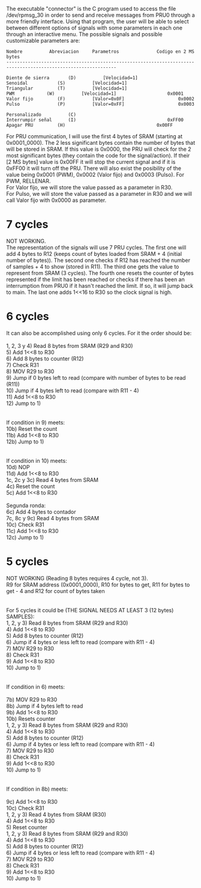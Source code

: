 The executable "connector" is the C program used to access the file /dev/rpmsg_30 in order to send and receive messages from PRU0 through a more friendly interface. Using that program, the user will be able to select between different options of signals with some parameters in each one through an interactive menu. The possible signals and possible customizable parameters are:

	Nombre			Abreviacion		Parametros				Codigo en 2 MS bytes
	---------------------------------------------------------------------------------------------------------------

	Diente de sierra	   (D)			[Velocidad=1]
	Senoidal		   (S)			[Velocidad=1]
	Triangular		   (T)			[Velocidad=1]
	PWM			   (W)			[Velocidad=1]					0x0001
	Valor fijo		   (F)			[Valor=0x0F]					0x0002
	Pulso			   (P)			[Valor=0xFF]					0x0003

	Personalizado		   (C)
	Interrumpir señal	   (I)									0xFF00
	Apagar PRU		   (H)									0x00FF


For PRU communication, I will use the first 4 bytes of SRAM (starting at 0x0001_0000). The 2 less significant bytes contain the number of bytes that will be stored in SRAM. If this value is 0x0000, the PRU will check for the 2 most significant bytes (they contain the code for the signal/action). If their [2 MS bytes] value is 0x00FF it will stop the current signal and if it is 0xFF00 it will turn off the PRU. There will also exist the posibility of the value being 0x0001 (PWM), 0x0002 (Valor fijo) and 0x0003 (Pulso). 
For PWM, RELLENAR.															<br />
For Valor fijo, we will store the value passed as a parameter in R30.									<br />
For Pulso, we will store the value passed as a parameter in R30 and we will call Valor fijo with 0x0000 as parameter.			<br />

# 7 cycles
NOT WORKING.																<br />
The representation of the signals will use 7 PRU cycles. The first one will add 4 bytes to R12 (keeps count of bytes loaded from SRAM + 4 (initial number of bytes)). The second one checks if R12 has reached the number of samples + 4 to show (stored in R11). The third one gets the value to represent from SRAM (3 cycles). The fourth one resets the counter of bytes represented if the limit has been reached or checks if there has been an interrumption from PRU0 if it hasn't reached the limit. If so, it will jump back to main. The last one adds 1<<16 to R30 so the clock signal is high.


# 6 cycles
It can also be accomplished using only 6 cycles. For it the order should be:								<br />
<br />
1, 2, 3 y 4)	Read 8 bytes from SRAM (R29 and R30)											<br />
5)		Add 1<<8 to R30														<br />
6)		Add 8 bytes to counter (R12)												<br />
7)		Check R31														<br />
8)		MOV R29 to R30														<br />
9)		Jump if 0 bytes left to read (compare with number of bytes to be read (R11))						<br />
10)		Jump if 4 bytes left to read (compare with R11 - 4)									<br />
11)		Add 1<<8 to R30														<br />
12)		Jump to 1)														<br />
<br /><br />
If condition in 9) meets:														<br />
10b)		Reset the count														<br />
11b)		Add 1<<8 to R30														<br />
12b)		Jump to 1)														<br />
<br /><br />
If condition in 10) meets:														<br />
10d)		NOP															<br />
11d)		Add 1<<8 to R30														<br />
1c, 2c y 3c)	Read 4 bytes from SRAM													<br />
4c)		Reset the count														<br />
5c)		Add 1<<8 to R30														<br />
<br />
Segunda ronda:																<br />
6c)		Add 4 bytes to contador													<br />
7c, 8c y 9c)	Read 4 bytes from SRAM													<br />
10c)		Check R31														<br />
11c)		Add 1<<8 to R30														<br />
12c)		Jump to 1)														<br />


# 5 cycles
NOT WORKING (Reading 8 bytes requires 4 cycle, not 3).											<br />
R9 for SRAM address (0x0001_0000), R10 for bytes to get, R11 for bytes to get - 4 and R12 for count of bytes taken			<br />
<br /><br />
For 5 cycles it could be (THE SIGNAL NEEDS AT LEAST 3 (12 bytes) SAMPLES):
<br />
1, 2, y 3)	Read 8 bytes from SRAM (R29 and R30)											<br />
4)		Add 1<<8 to R30														<br />
5)		Add 8 bytes to counter (R12)												<br />
6)		Jump if 4 bytes or less left to read (compare with R11 - 4)								<br />
7)		MOV R29 to R30														<br />
8)		Check R31														<br />
9)		Add 1<<8 to R30														<br />
10)		Jump to 1)														<br />
<br /><br />
If condition in 6) meets:														<br />
<br />
7b)		MOV R29 to R30														<br />
8b)		Jump if 4 bytes left to read												<br />
9b)		Add 1<<8 to R30														<br />
10b)		Resets counter														<br />
1, 2, y 3)	Read 8 bytes from SRAM (R29 and R30)											<br />
4)		Add 1<<8 to R30														<br />
5)		Add 8 bytes to counter (R12)												<br />
6)		Jump if 4 bytes or less left to read (compare with R11 - 4)								<br />
7)		MOV R29 to R30														<br />
8)		Check R31														<br />
9)		Add 1<<8 to R30														<br />
10)		Jump to 1)														<br />
<br /><br />
If condition in 8b) meets:														<br />
<br />
9c)		Add 1<<8 to R30														<br />
10c)		Check R31														<br />
1, 2, y 3)	Read 4 bytes from SRAM (R30)												<br />
4)		Add 1<<8 to R30														<br />
5)		Reset counter														<br />
1, 2, y 3)	Read 8 bytes from SRAM (R29 and R30)											<br />
4)		Add 1<<8 to R30														<br />
5)		Add 8 bytes to counter (R12)												<br />
6)		Jump if 4 bytes or less left to read (compare with R11 - 4)								<br />
7)		MOV R29 to R30														<br />
8)		Check R31														<br />
9)		Add 1<<8 to R30														<br />
10)		Jump to 1)														<br />
